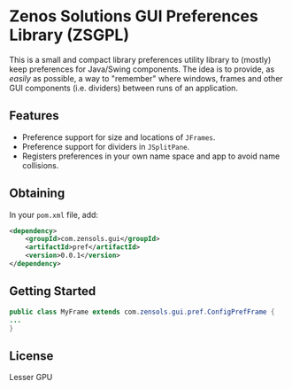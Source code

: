 Zenos Solutions GUI Preferences Library (ZSGPL)
===============================================

This is a small and compact library preferences utility library to (mostly)
keep preferences for Java/Swing components.  The idea is to provide, as
*easily* as possible, a way to "remember" where windows,
frames and other GUI components (i.e. dividers) between runs of an application.

Features
--------

* Preference support for size and locations of `JFrames`.
* Preference support for dividers in `JSplitPane`.
* Registers preferences in your own name space and app to avoid name
  collisions.

Obtaining
---------
In your `pom.xml` file, add:

```xml
<dependency>
    <groupId>com.zensols.gui</groupId>
    <artifactId>pref</artifactId>
    <version>0.0.1</version>
</dependency>
```


Getting Started
---------------

```java
public class MyFrame extends com.zensols.gui.pref.ConfigPrefFrame {
...
}
```

License
-------
Lesser GPU
